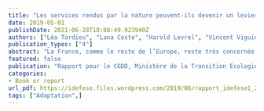 ```yaml
---
title: "Les services rendus par la nature peuvent-ils devenir un levier d'action dans les décisions d'aménagement ?"
date: 2019-05-01
publishDate: 2021-06-28T18:08:49.923940Z
authors: ["Léa Tardieu", "Lana Coste", "Harold Levrel", "Vincent Viguié"]
publication_types: ["4"]
abstract: "La France, comme le reste de l’Europe, reste très concernée par l’augmentation continue des surfaces de sols artificialisées. Ces conversions affectent la fonctionnalité des écosystèmes naturels, réduisant le potentiel  de  fourniture  de  services  qu’ils  rendent  aux  sociétés  humaines,  aussi  appelées  services écosystémiques (SE) (e.g. réduction des îlots de chaleur, approvisionnement en nourriture). Les besoins relatifs à ces services sont pourtant renforcés dans un contexte de changement climatique et d’érosion de la biodiversité, soumettant les sociétés à des risques croissants. Plusieurs forces sont à l’origine du processus d’artificialisation. Outre les forces structurelles comme la croissance démographique ou la croissance économique, des facteurs socio-culturels tels que la demande croissante pour de l’habitat individuel, le contexte institutionnel et la gouvernance jouent également un rôle clé dans les dynamiques d’artificialisation. Comme cela a été souligné dans plusieurs études auparavant (Anas et al, 2008, Béchet et al, 2017, Colsaet et al, 2018), la concurrence entre unités administratives en charge de l’aménagement et/ou les incompatibilités d’objectifs pour l’orientation des territoires (e.g. environnement, logement, transport,  etc.)  sont  également  au  cœur  des  dynamiques  d’artificialisation.  La  fragmentation administrative, la compétition entre juridictions locales, la concurrence fiscale entre les collectivités locales, les subventions de projets visant à « revitaliser » des territoires (ex : infrastructures de transport ou développement de zones commerciales), sont autant de facteurs favorisant l’artificialisation des sols pointés dans la littérature. Ceci est renforcé par un imaginaire collectif opposant souvent protection de l’environnement et développement économique (Boiral, 2004). Cette vision pourrait cependant évoluer en  rendant  mieux  compte  de  l’apport  des  services  rendus  par  la  nature  aux  sociétés.  Ainsi  la (re)connaissance  de  ce  capital  qu’est  la  nature  est  une  des  clés  de  l’évolution  des  politiques d’aménagement du territoire, tant pour ce qui concernent ses objectifs que ses modalités de mise en œuvre. "
featured: false
publication: "Rapport pour le CGDD, Ministère de la Transition Ecologique et Solidaire (MTES)"
categories:
- Book or report
url_pdf: https://idefese.files.wordpress.com/2019/08/rapport_idefese1_2019_cadredecisionnel.pdf
tags: ["Adaptation",]
---
```



